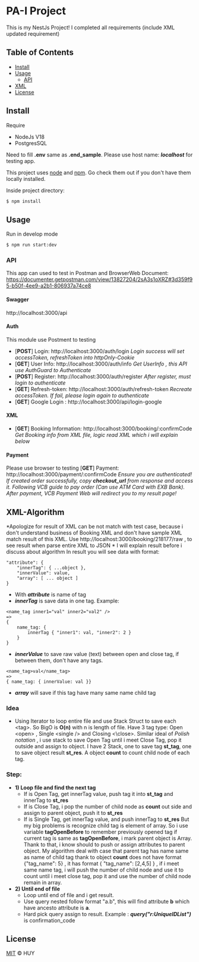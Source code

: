 
# PA-I Project

This is my NestJs Project!
I completed all requirements (include XML updated requirement)

## Table of Contents

- [Install](#install)
- [Usage](#usage)
	- [API](#api)
- [XML](#xml-algorithm)
- [License](#license)

## Install
Require
- NodeJs V18
- PostgresSQL

Need to fill **.env**  same as **.end_sample**.
Please use host name:  ***localhost*** for testing app.

This project uses [node](http://nodejs.org) and [npm](https://npmjs.com). Go check them out if you don't have them locally installed.

Inside project directory:
```sh
$ npm install
```

## Usage

Run in develop mode
```sh
$ npm run start:dev
```

### API
This app can used to test in Postman and BrowserWeb
Document: https://documenter.getpostman.com/view/13827204/2sA3s1oXRZ#3d359f95-b50f-4ee9-a2b1-806937a74ce8
#### Swagger
http://localhost:3000/api
#### Auth
This module use Postment to testing
- [**POST**] Login: http://localhost:3000/auth/login
*Login success will set accessToken, refreshToken into httpOnly-Cookie*
- [**GET**] User Info: http://localhost:3000/auth/info
*Get UserInfo , this API use AuthGuard to Authenticate*
- [**POST**] Register: http://localhost:3000/auth/register
*After register, must login to authenticate*
- [**GET**] Refresh-token: http://localhost:3000/auth/refresh-token
*Recreate accessToken. If fail, please login again to authenticate*
- [**GET**] Google Login : http://localhost:3000/api/login-google

#### XML
- [**GET**] Booking Information: http://localhost:3000/booking/:confirmCode
*Get Booking info from XML file, logic read XML which i will explain below*

#### Payment
Please use browser to testing
[**GET**] Payment: http://localhost:3000/payment/:confirmCode
	*Ensure you are authenticated! If created order successfully, copy **checkout_url** from response and access it. 
	Following VCB guide to pay order (Can use ATM Card with EXB Bank).
	After payment, VCB Payment Web will redirect you to my result page!*

## XML-Algorithm
*Apologize for result of XML can be not match with test case, because i don't understand business of Booking XML and don't have sample XML match result of this XML.
Use http://localhost:3000/booking/218177/raw , to see result when parse entire XML to JSON
*
I will explain result before i discuss about algorithm
In result you will see data with format: 
```
"attribute": {
	"innerTag": { ...object },
	"innerValue": value,
	"array": [ ... object ]
}
```
- With ***attribute*** is name of tag 
- ***innerTag*** is save data in one tag. Example: 
```
<name_tag inner1="val" inner2="val2" />
=>
{
	name_tag: {
		innerTag { "inner1": val, "inner2": 2 }
	}
}
```
- ***innerValue*** to save raw value (text) between open and close tag, if between them, don't have any tags.
```
<name_tag>val</name_tag>
=>
{ name_tag: { innerValue: val }}
```
- ***array*** will save if this tag have many same name child tag
### Idea
- Using Iterator to loop entire file and use Stack Struct to save each \<tag\>. 
So BigO is **O(n)** with n is length of file.
Have 3 tag type: Open \<open\> , Single \<single \/\> and Closing \<\close>. 
Similar ideal of _Polish notation_ , i use stack to save Open Tag until i meet Close Tag, pop it outside and assign to object.
I have 2 Stack, one to save tag **st_tag**, one to save object result **st_res**. A object **count** to count child node of each tag.
### Step:
- **1) Loop file and find the next tag**
	- If is Open Tag, get innerTag value, push tag it into **st_tag** and innerTag to **st_res**
	- If is Close Tag, i pop the number of child node as **count** out side  and assign to parent object, push it to **st_res** 
	- If is Single Tag, get innerTag value, and push innerTag to **st_res**
	But my big problems is recognize child tag is element of array. So i use variable **tagOpenBefore** to remember previously opened tag if current tag is same as **tagOpenBefore**, i mark parent object is Array. Thank to that, i know should to push or assign attributes to parent object.
	My algorithm deal with case that parent tag has name same as name of child tag thank to object **count** does not have format {"tag_name": 5} , it has format { "tag_name": [2,4,5] } , if i meet same name tag, i will push the number of child node and use it to count until i meet close tag, pop it and use the number of child node remain in array.
- **2) Until end of file**
	- Loop until end of file and i get result.
	- Use query nested follow format "a.b", this will find attribute **b** which have ancesto attribute is **a**.
	- Hard pick query assign to result. Example : ***query("r:UniqueIDList")*** is confirmation_code

## License

[MIT](LICENSE) © HUY